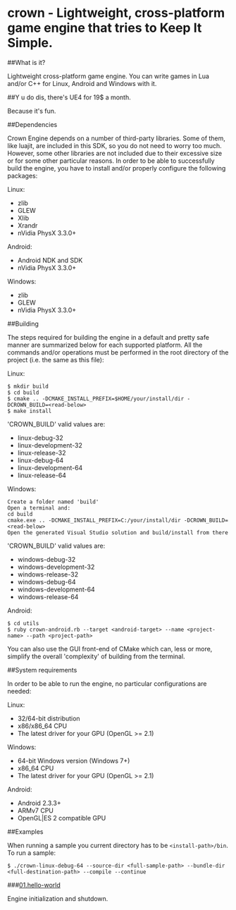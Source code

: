 crown - Lightweight, cross-platform game engine that tries to Keep It Simple.
=====

##What is it?

Lightweight cross-platform game engine.
You can write games in Lua and/or C++ for Linux, Android and Windows with it.

##Y u do dis, there's UE4 for 19$ a month.

Because it's fun.

##Dependencies

Crown Engine depends on a number of third-party libraries.
Some of them, like luajit, are included in this SDK, so you do not need to worry too much.
However, some other libraries are not included due to their excessive size or for some other particular reasons.
In order to be able to successfully build the engine, you have to install and/or properly configure the following packages:

Linux:

* zlib
* GLEW
* Xlib
* Xrandr
* nVidia PhysX 3.3.0+

Android:

* Android NDK and SDK
* nVidia PhysX 3.3.0+

Windows:

* zlib
* GLEW
* nVidia PhysX 3.3.0+

##Building

The steps required for building the engine in a default and pretty safe manner are summarized below for each supported platform.
All the commands and/or operations must be performed in the root directory of the project (i.e. the same as this file):

Linux:

	$ mkdir build
	$ cd build
	$ cmake .. -DCMAKE_INSTALL_PREFIX=$HOME/your/install/dir -DCROWN_BUILD=<read-below>
	$ make install

'CROWN_BUILD' valid values are:

* linux-debug-32
* linux-development-32
* linux-release-32
* linux-debug-64
* linux-development-64
* linux-release-64

Windows:

	Create a folder named 'build'
	Open a terminal and:
	cd build
	cmake.exe .. -DCMAKE_INSTALL_PREFIX=C:/your/install/dir -DCROWN_BUILD=<read-below>
	Open the generated Visual Studio solution and build/install from there

'CROWN_BUILD' valid values are:

* windows-debug-32
* windows-development-32
* windows-release-32
* windows-debug-64
* windows-development-64
* windows-release-64

Android:

	$ cd utils
	$ ruby crown-android.rb --target <android-target> --name <project-name> --path <project-path>

You can also use the GUI front-end of CMake which can, less or more, simplify the overall 'complexity' of building from the terminal.

##System requirements

 In order to be able to run the engine, no particular configurations are needed:

Linux:

* 32/64-bit distribution
* x86/x86_64 CPU
* The latest driver for your GPU (OpenGL >= 2.1)

Windows:

* 64-bit Windows version (Windows 7+)
* x86_64 CPU
* The latest driver for your GPU (OpenGL >= 2.1)

Android:

* Android 2.3.3+
* ARMv7 CPU
* OpenGL|ES 2 compatible GPU

##Examples

When running a sample you current directory has to be `<install-path>/bin`.
To run a sample:

	$ ./crown-linux-debug-64 --source-dir <full-sample-path> --bundle-dir <full-destination-path> --compile --continue

###[01.hello-world](https://github.com/taylor001/crown/tree/master/samples/01.hello-world)

Engine initialization and shutdown.

